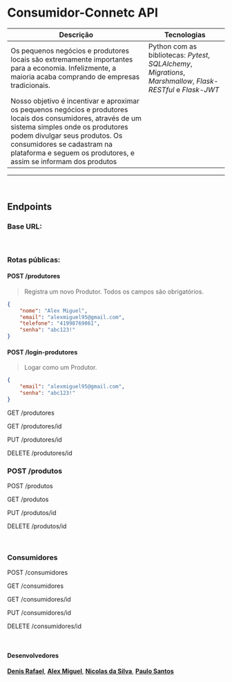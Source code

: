 # Consumidor-Connetc API

|   Descrição	|   Tecnologias 	|
|---	|---	|
|Os pequenos negócios e produtores locais são extremamente importantes para a economia. Infelizmente, a maioria acaba comprando de empresas tradicionais. |  Python com as bibliotecas: _Pytest_, _SQLAlchemy_, _Migrations_, _Marshmallow_, _Flask-RESTful_ e _Flask-JWT_	|
Nosso objetivo é incentivar e aproximar os pequenos negócios e produtores locais dos consumidores, através de um sistema simples onde os produtores podem divulgar seus produtos. Os consumidores se cadastram na plataforma e seguem os produtores, e assim se informam dos produtos| 

---
&nbsp; 
## Endpoints
###  Base URL: 
&nbsp; 
###  Rotas públicas:
####  POST /produtores
> Registra um novo Produtor. Todos os campos são obrigatórios.

```json
{
	"nome": "Alex Miguel",
	"email": "alexmiguel95@gmail.com",
	"telefone": "41998769061",
	"senha": "abc123!"
}
```
####  POST /login-produtores
> Logar como um Produtor.

```json
{
	"email": "alexmiguel95@gmail.com",
	"senha": "abc123!"
}
```
GET /produtores

GET /produtores/id

PUT /produtores/id

DELETE /produtores/id

###  POST /produtos
POST /produtos

GET /produtos

PUT /produtos/id

DELETE /produtos/id


&nbsp;

###  Consumidores
POST /consumidores

GET /consumidores

GET /consumidores/id

PUT /consumidores/id

DELETE /consumidores/id

&nbsp;  
#### Desenvolvedores
**[Denis Rafael](https://www.linkedin.com/in/alexmiguel95/)**, **[Alex Miguel](https://www.linkedin.com/in/alexmiguel95/)**, **[Nicolas da Silva](https://www.linkedin.com/in/nicolasknzmd/)**, **[Paulo Santos](https://www.linkedin.com/in/alexmiguel95/)**
